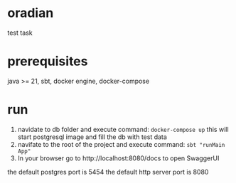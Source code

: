 # oradian
test task

# prerequisites
java >= 21, sbt, docker engine, docker-compose
# run
1. navidate to db folder and execute command:
`docker-compose up`
this will start postgresql image and fill the db with test data
2. navifate to the root of the project and execute command:
`sbt "runMain App"`
3. In your browser go to http://localhost:8080/docs to open SwaggerUI

the default postgres port is 5454
the default http server port is 8080